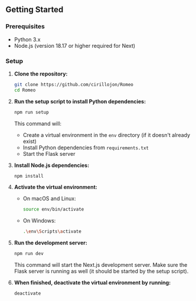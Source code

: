 ## Getting Started

### Prerequisites

- Python 3.x
- Node.js (version 18.17 or higher required for Next)

### Setup

1. **Clone the repository:**

    ```sh
    git clone https://github.com/cirillojon/Romeo
    cd Romeo
    ```

2. **Run the setup script to install Python dependencies:**

    ```sh
    npm run setup
    ```

    This command will:
    - Create a virtual environment in the `env` directory (if it doesn't already exist)
    - Install Python dependencies from `requirements.txt`
    - Start the Flask server

3. **Install Node.js dependencies:**

    ```sh
    npm install
    ```

4. **Activate the virtual environment:**

    - On macOS and Linux:

      ```sh
      source env/bin/activate
      ```

    - On Windows:

      ```sh
      .\env\Scripts\activate
      ```

5. **Run the development server:**

    ```sh
    npm run dev
    ```

    This command will start the Next.js development server. Make sure the Flask server is running as well (it should be started by the setup script).

6. **When finished, deactivate the virtual environment by running:**

    ```sh
    deactivate